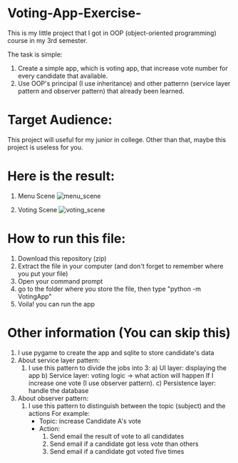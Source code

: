 # Voting-App-Exercise-
This is my little project that I got in OOP (object-oriented programming) course in my 3rd semester.

The task is simple:
1) Create a simple app, which is voting app, that increase vote number for every candidate that available.
2) Use OOP's principal (I use inheritance) and other patternn (service layer pattern and observer pattern) that already been learned.

# Target Audience:
This project will useful for my junior in college. Other than that, maybe this project is useless for you.

# Here is the result:
1. Menu Scene
![menu_scene](https://github.com/cia2003/Voting-App-Exercise-/assets/137704190/a2de5c8e-c5e5-48c0-a0eb-d3596355fcca)

2. Voting Scene
![voting_scene](https://github.com/cia2003/Voting-App-Exercise-/assets/137704190/b370785b-c38c-4290-ae68-a2d6724b9d1d)

# How to run this file:
1) Download this repository (zip)
2) Extract the file in your computer (and don't forget to remember where you put your file)
3) Open your command prompt
4) go to the folder where you store the file, then type "python -m VotingApp"
5) Voila! you can run the app

# Other information (You can skip this)
1) I use pygame to create the app and sqlite to store candidate's data
2) About service layer pattern:
   1) I use this pattern to divide the jobs into 3:
      a) UI layer: displaying the app
      b) Service layer: voting logic -> what action will happen If I increase one vote (I use observer pattern).
      c) Persistence layer: handle the database
3) About observer pattern:
   1) I use this pattern to distinguish between the topic (subject) and the actions
      For example:
      - Topic: increase Candidate A's vote
      - Action:
        1) Send email the result of vote to all candidates
        2) Send email if a candidate got less vote than others
        3) Send email if a candidate got voted five times

